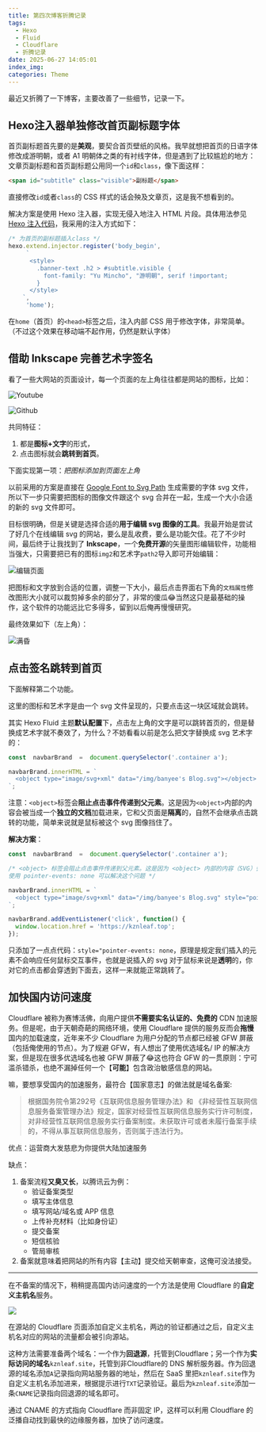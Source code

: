 ```yaml
---
title: 第四次博客折腾记录
tags:
  - Hexo
  - Fluid
  - Cloudflare
  - 折腾记录
date: 2025-06-27 14:05:01
index_img:
categories: Theme
---
```


最近又折腾了一下博客，主要改善了一些细节，记录一下。

<!-- more -->


## Hexo注入器单独修改首页副标题字体

首页副标题首先要的是**美观**，要契合首页壁纸的风格。我早就想把首页的日语字体修改成游明朝，或者 A1 明朝体之类的有衬线字体，但是遇到了比较尴尬的地方：文章页副标题和首页副标题公用同一个`id`和`class`，像下面这样：

```html
<span id="subtitle" class="visible">副标题</span>
```

直接修改`id`或者`class`的 CSS 样式的话会殃及文章页，这是我不想看到的。

解决方案是使用 Hexo 注入器，实现无侵入地注入 HTML 片段。具体用法参见[Hexo 注入代码](https://hexo.fluid-dev.com/docs/advance/#hexo-%E6%B3%A8%E5%85%A5%E4%BB%A3%E7%A0%81)，我采用的注入方式如下：

```js
/* 为首页的副标题插入class */
hexo.extend.injector.register('body_begin', 
     `
      <style>
        .banner-text .h2 > #subtitle.visible {
          font-family: "Yu Mincho", "游明朝", serif !important;
        }
      </style>
    `,
     'home');
```

在`home`（首页）的`<head>`标签之后，注入内部 CSS 用于修改字体，非常简单。（不过这个效果在移动端不起作用，仍然是默认字体）

## 借助 Inkscape 完善艺术字签名

看了一些大网站的页面设计，每一个页面的左上角往往都是网站的图标，比如：

![Youtube](https://s21.ax1x.com/2025/06/27/pVmLdij.png)

![Github](https://s21.ax1x.com/2025/06/27/pVmLwJs.png)

共同特征：

1. 都是**图标+文字**的形式，
2. 点击图标就会**跳转到首页**。

下面实现第一项：*把图标添加到页面左上角* 

以前采用的方案是直接在 [Google Font to Svg Path](https://danmarshall.github.io/google-font-to-svg-path/) 生成需要的字体 svg 文件，所以下一步只需要把图标的图像文件跟这个 svg 合并在一起，生成一个大小合适的新的 svg 文件即可。

目标很明确，但是关键是选择合适的**用于编辑 svg 图像的工具**。我最开始是尝试了好几个在线编辑 svg 的网站，要么是乱收费，要么是功能欠佳。花了不少时间，最后终于让我找到了 **Inkscape**，一个**免费开源**的矢量图形编辑软件，功能相当强大，只需要把已有的图标`img2`和艺术字`path2`导入即可开始编辑：

![编辑页面](https://s21.ax1x.com/2025/06/27/pVmqvrT.png)

把图标和文字放到合适的位置，调整一下大小，最后点击界面右下角的`文档属性`修改图形大小就可以裁剪掉多余的部分了，非常的傻瓜😂当然这只是最基础的操作，这个软件的功能远比它多得多，留到以后俺再慢慢研究。

最终效果如下（左上角）：

![满昏](https://s21.ax1x.com/2025/06/27/pVmOnXV.jpg)

## 点击签名跳转到首页

下面解释第二个功能。

这里的图标和艺术字是由一个 svg 文件呈现的，只要点击这一块区域就会跳转。

其实 Hexo Fluid 主题**默认配置**下，点击左上角的文字是可以跳转首页的，但是替换成艺术字就不奏效了，为什么？不妨看看以前是怎么把文字替换成 svg 艺术字的：

```js
const  navbarBrand  =  document.querySelector('.container a');

navbarBrand.innerHTML = `
  <object type="image/svg+xml" data="/img/banyee's Blog.svg"></object>
`;
```

注意：`<object>`标签会**阻止点击事件传递到父元素**。这是因为`<object>`内部的内容会被当成一个**独立的文档**加载进来，它和父页面是**隔离**的，自然不会继承点击跳转的功能，简单来说就是鼠标被这个 svg 图像挡住了。

**解决方案**：

```js
const  navbarBrand  =  document.querySelector('.container a');

/* <object> 标签会阻止点击事件传递到父元素。这是因为 <object> 内部的内容（SVG）会"吸收"点击事件。
使用 pointer-events: none 可以解决这个问题 */

navbarBrand.innerHTML = `
  <object type="image/svg+xml" data="/img/banyee's Blog.svg" style="pointer-events: none;"></object>
`;

navbarBrand.addEventListener('click', function() {
  window.location.href = 'https://kznleaf.top';
});
```

只添加了一点点代码：`style="pointer-events: none`，原理是规定我们插入的元素不会响应任何鼠标交互事件，也就是说插入的 svg 对于鼠标来说是**透明**的，你对它的点击都会穿透到下面去，这样一来就能正常跳转了。

## 加快国内访问速度

Cloudflare 被称为赛博活佛，向用户提供**不需要实名认证的、免费的** CDN 加速服务。但是呢，由于天朝奇葩的网络环境，使用 Cloudflare 提供的服务反而会**拖慢**国内的加载速度，近年来不少 Cloudflare 为用户分配的节点都已经被 GFW 屏蔽（包括俺使用的节点）。为了规避 GFW，有人想出了使用优选域名/ IP 的解决方案，但是现在很多优选域名也被 GFW 屏蔽了😂这也符合 GFW 的一贯原则：宁可滥杀错杀，也绝不漏掉任何一个【**可能**】包含政治敏感信息的网站。

嘛，要想享受国内的加速服务，最符合【国家意志】的做法就是域名备案:

> 根据国务院令第292号《互联网信息服务管理办法》和 《非经营性互联网信息服务备案管理办法》规定，国家对经营性互联网信息服务实行许可制度，对非经营性互联网信息服务实行备案制度。未获取许可或者未履行备案手续的，不得从事互联网信息服务，否则属于违法行为。

优点：运营商大发慈悲为你提供大陆加速服务

缺点：

1. 备案流程**又臭又长**，以腾讯云为例：
    - 验证备案类型 
    - 填写主体信息
    - 填写网站/域名或 APP 信息
    - 上传补充材料（比如身份证）
    - 提交备案
    - 短信核验
    - 管局审核
2. 备案就意味着把网站的所有内容【主动】提交给天朝审查，这俺可没法接受。

---

在不备案的情况下，稍稍提高国内访问速度的一个方法是使用 Cloudflare 的**自定义主机名**服务。

![](https://s21.ax1x.com/2025/06/27/pVmh91g.png)

在源站的 Cloudflare 页面添加自定义主机名，两边的验证都通过之后，自定义主机名对应的网站的流量都会被引向源站。

这种方法需要准备两个域名：一个作为**回退源**，托管到Cloudflare；另一个作为**实际访问的域名**`kznleaf.site`，托管到非Cloudflare的 DNS 解析服务器。作为回退源的域名添加`A`记录指向网站服务器的地址，然后在 SaaS 里把`kznleaf.site`作为自定义主机名添加进来，根据提示进行`TXT`记录验证。最后为`kznleaf.site`添加一条`CNAME`记录指向回退源的域名即可。

通过 CNAME 的方式指向 Cloudflare 而非固定 IP，这样可以利用 Cloudflare 的泛播自动找到最快的边缘服务器，加快了访问速度。



